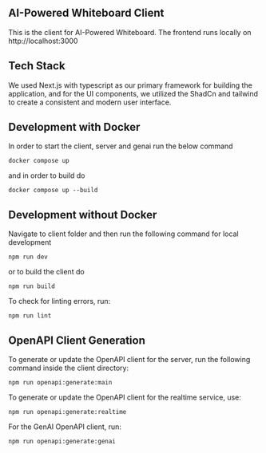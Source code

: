 ## AI-Powered Whiteboard Client

This is the client for AI-Powered Whiteboard. The frontend runs locally on http://localhost:3000

## Tech Stack

We used Next.js with typescript as our primary framework for building the application, and for the UI components, we utilized the ShadCn and tailwind to create a consistent and modern user interface.

## Development with Docker

In order to start the client, server and genai run the below command 

`docker compose up`

 and in order to build do 

`docker compose up --build`

## Development without Docker

Navigate to client folder and then run the following command for local development 

`npm run dev`

or to build the client do 

`npm run build`

To check for linting errors, run:

`npm run lint`

## OpenAPI Client Generation

To generate or update the OpenAPI client for the server, run the following command inside the client directory:

`npm run openapi:generate:main`

To generate or update the OpenAPI client for the realtime service, use:

`npm run openapi:generate:realtime`

For the GenAI OpenAPI client, run:

`npm run openapi:generate:genai`







